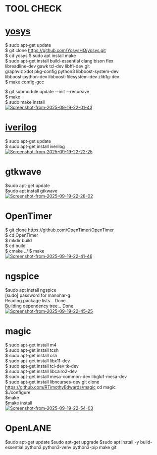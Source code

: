 # TOOL CHECK
# <u>yosys</u>
$ sudo apt-get update<br>
$ git clone https://github.com/YosysHQ/yosys.git<br>
$ cd yosys
$ sudo apt install make              <br>
$ sudo apt-get install build-essential clang bison flex \
    libreadline-dev gawk tcl-dev libffi-dev git \
    graphviz xdot pkg-config python3 libboost-system-dev \
    libboost-python-dev libboost-filesystem-dev zlib1g-dev<br>
$ make config-gcc<br>

$ git submodule update --init --recursive <br>
$ make <br>
$ sudo make install<br>
<a href="https://ibb.co/8ndMQqSG"><img src="https://i.ibb.co/BHrLYbSv/Screenshot-from-2025-09-19-22-01-43.png" alt="Screenshot-from-2025-09-19-22-01-43" border="0"></a><br />
# <u>iverilog</u>
$ sudo apt-get update<br>
$ sudo apt-get install iverilog<br>
<a href="https://ibb.co/h1nhWF1c"><img src="https://i.ibb.co/YTKYkBTX/Screenshot-from-2025-09-19-22-22-25.png" alt="Screenshot-from-2025-09-19-22-22-25" border="0"></a><br>
# gtkwave 

$sudo apt-get update<br>
$sudo apt install gtkwave <br>
<a href="https://imgbb.com/"><img src="https://i.ibb.co/Xx35s7Sv/Screenshot-from-2025-09-19-22-28-02.png" alt="Screenshot-from-2025-09-19-22-28-02" border="0"></a><br>
# OpenTimer
$ git clone https://github.com/OpenTimer/OpenTimer<br>
$ cd OpenTimer<br>
$ mkdir build<br>
$ cd build<br>
$ cmake ../
$ make <br>
<a href="https://ibb.co/Hf6RkHsv"><img src="https://i.ibb.co/21xRfkQ2/Screenshot-from-2025-09-19-22-41-46.png" alt="Screenshot-from-2025-09-19-22-41-46" border="0"></a><br>
# ngspice 
$sudo apt install ngspice<br>
[sudo] password for manohar-g: <br>
Reading package lists... Done<br>
Building dependency tree... Done<br>
<a href="https://ibb.co/bMS9cgw4"><img src="https://i.ibb.co/673CjR9K/Screenshot-from-2025-09-19-22-45-25.png" alt="Screenshot-from-2025-09-19-22-45-25" border="0"></a><br />
# magic
$ sudo apt-get install m4<br>
$ sudo apt-get install tcsh<br>
$ sudo apt-get install csh<br>
$ sudo apt-get install libx11-dev<br>
$ sudo apt-get install tcl-dev tk-dev<br>
$ sudo apt-get install libcairo2-dev<br>
$ sudo apt-get install mesa-common-dev libglu1-mesa-dev<br>
$ sudo apt-get install libncurses-dev
git clone https://github.com/RTimothyEdwards/magic
cd magic<br>
$./configure<br>
$make<br>
$make install <br>
<a href="https://ibb.co/ZpBRNknm"><img src="https://i.ibb.co/Rk3G7Vxy/Screenshot-from-2025-09-19-22-54-03.png" alt="Screenshot-from-2025-09-19-22-54-03" border="0"></a><br>

# OpenLANE
$sudo apt-get update
$sudo apt-get upgrade
$sudo apt install -y build-essential python3 python3-venv python3-pip make git 
